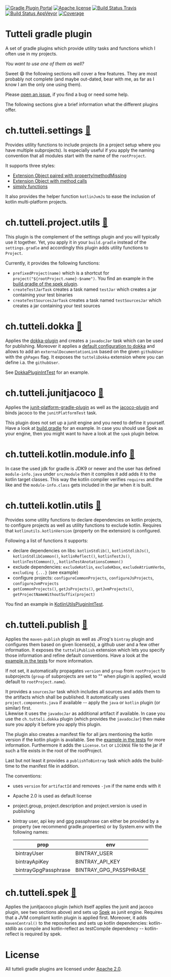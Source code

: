 [![Gradle Plugin Portal](https://img.shields.io/badge/gradle%20plugin-v0.24.0-blue.svg)](https://plugins.gradle.org/u/robstoll)
[![Apache license](https://img.shields.io/badge/license-Apache%202.0-brightgreen.svg)](http://opensource.org/licenses/Apache2.0)
[![Build Status Travis](https://travis-ci.org/robstoll/tutteli-gradle-plugins.svg?branch=v0.24.0)](https://travis-ci.org/robstoll/tutteli-gradle-plugins/branches)
[![Build Status AppVeyor](https://ci.appveyor.com/api/projects/status/bv5e7rhsjko5mqy4/branch/v0.24.0?svg=true)](https://ci.appveyor.com/project/robstoll/tutteli-gradle-plugins/branch/v0.23.2)
[![Coverage](https://codecov.io/gh/robstoll/tutteli-gradle-plugins/branch/master/graph/badge.svg)](https://codecov.io/github/robstoll/tutteli-gradle-plugins/branch/master)

# Tutteli gradle plugin
A set of gradle plugins which provide utility tasks and functions which I often use in my projects.

*You want to use one of them as well?*

Sweet :smile: the following sections will cover a few features.
They are most probably not complete
(and maybe out-dated, bear with me, as far as I know I am the only one using them).

Please [open an issue](https://github.com/robstoll/tutteli-gradle-plugins/issues/new),
if you find a bug or need some help.

The following sections give a brief information what the different plugins offer.

# ch.tutteli.settings [🔗](https://plugins.gradle.org/plugin/ch.tutteli.settings/0.24.0)
Provides utility functions to include projects (in a project setup where you have multiple subprojects).
Is especially useful if you apply the naming convention that all modules start with the name of the `rootProject`.

It supports three styles:
- [Extension Object paired with property/methodMissing](https://github.com/robstoll/tutteli-gradle-plugins/tree/v0.24.0/tutteli-gradle-settings/src/test/groovy/ch/tutteli/gradle/settings/SettingsUtilPluginIntTest.groovy#L29)
- [Extension Object with method calls](https://github.com/robstoll/tutteli-gradle-plugins/tree/v0.24.0/tutteli-gradle-settings/src/test/groovy/ch/tutteli/gradle/settings/SettingsUtilPluginIntTest.groovy#L94)
- [simply functions](https://github.com/robstoll/tutteli-gradle-plugins/tree/v0.24.0/tutteli-gradle-settings/src/test/groovy/ch/tutteli/gradle/settings/SettingsUtilPluginIntTest.groovy#L175)

It also provides the helper function `kotlinJvmJs` to ease the inclusion of kotlin multi-platform projects.


# ch.tutteli.project.utils [🔗](https://plugins.gradle.org/plugin/ch.tutteli.project.utils/0.24.0)
This plugin is the complement of the settings plugin and you will typically use it together. 
Yet, you apply it in your `build.gradle` instead of the `settings.gradle` and accordingly this plugin adds utility functions to `Project`.

Currently, it provides the following functions:
- `prefixedProject(name)` which is a shortcut for `project("${rootProject.name}-$name")`.
   You find an example in the [build.gradle of the spek plugin](https://github.com/robstoll/tutteli-gradle-plugins/tree/v0.24.0/tutteli-gradle-spek/build.gradle#L20).
- `createTestJarTask` creates a task named `testJar` which creates a jar containing your test binaries
- `createTestSourcesJarTask` creates a task named `testSourcesJar` which creates a jar containing your test sources


# ch.tutteli.dokka [🔗](https://plugins.gradle.org/plugin/ch.tutteli.dokka/0.24.0)
Applies the [dokka-plugin](https://github.com/Kotlin/dokka) and creates a `javadocJar` task which can be used for publishing.
Moreover it applies a [default configuration to dokka](https://github.com/robstoll/tutteli-gradle-plugins/tree/v0.24.0/tutteli-gradle-dokka/src/main/groovy/ch/tutteli/gradle/dokka/DokkaPluginExtension.groovy#L22)
and allows to add an `externalDocumentationLink` based on the given `githubUser` with the `ghPages` flag.
It exposes the `tutteliDokka` extension where you can define i.a. the `githubUser`.
 
See [DokkaPluginIntTest](https://github.com/robstoll/tutteli-gradle-plugins/tree/v0.24.0/tutteli-gradle-dokka/src/test/groovy/ch/tutteli/gradle/dokka/DokkaPluginIntTest.groovy#L112)
for an example.


# ch.tutteli.junitjacoco [🔗](https://plugins.gradle.org/plugin/ch.tutteli.junitjacoco/0.24.0)
Applies the [junit-platform-gradle-plugin](https://junit.org/junit5/docs/current/user-guide/#running-tests-build-gradle)
as well as the [jacoco-plugin](https://docs.gradle.org/current/userguide/jacoco_plugin.html)
and binds jacoco to the `junitPlatformTest` task.

This plugin does not set up a junit engine and you need to define it yourself. 
Have a look at [build.gradle](https://github.com/robstoll/tutteli-gradle-plugins/tree/v0.24.0/build.gradle#L61)
for an example.
In case you should use Spek as your engine, then you might want to have a look at the `spek` plugin below.

# ch.tutteli.kotlin.module.info [🔗](https://plugins.gradle.org/plugin/ch.tutteli.kotlin.module.info/0.24.0)

In case the used jdk for gradle is JDK9 or newer and the user has defined `module-info.java` under `src/module` 
then it compiles it add adds it to the kotlin target classes.
This way the kotlin compiler verifies `requires` and the like and the `module-info.class` gets included in the jar when it is built.

# ch.tutteli.kotlin.utils [🔗](https://plugins.gradle.org/plugin/ch.tutteli.kotlin.utils/0.24.0)
Provides some utility functions to declare dependencies on kotlin projects, to configure projects as well as utility functions to exclude kotlin.
Requires that `kotlinutils.kotlinVersion` (property on the extension) is configured.

Following a list of functions it supports:
- declare dependencies on libs: `kotlinStdlib()`, `kotlinStdlibJs()`, `kotlinStdlibCommon()`, `kotlinReflect()`, `kotlinTestJs()`, `kotlinTestCommon()`, , `kotlinTestAnotationsCommon()`  
- exclude dependencies: `excludeKotlin`, `excludeKbox`, `excludeAtriumVerbs`, `excluding {...}` (see example)
- configure projects: `configureCommonProjects`, `configureJsProjects`, `configureJvmProjects`
- `getCommonProjects()`, `getJsProjects()`, `getJvmProjects()`, `getProjectNameWithoutSuffix(project)`   

You find an example in [KotlinUtilsPluginIntTest](https://github.com/robstoll/tutteli-gradle-plugins/tree/v0.24.0/tutteli-gradle-kotlin-utils/src/test/groovy/ch/tutteli/gradle/kotlin/KotlinUtilsPluginIntTest.groovy#L45).

# ch.tutteli.publish [🔗](https://plugins.gradle.org/plugin/ch.tutteli.publish/0.24.0)
Applies the `maven-publish` plugin as well as JFrog's `bintray` plugin and 
configures them based on given license(s), a github user and a few other information.
It exposes the `tutteliPublish` extension which lets you specify those information and refine default conventions.
Have a look at the [example in the tests](https://github.com/robstoll/tutteli-gradle-plugins/tree/v0.24.0/tutteli-gradle-publish/src/test/groovy/ch/tutteli/gradle/publish/PublishPluginIntTest.groovy#L41)
for more information.

If not set, it automatically propagates `version` and `group` from `rootProject` to subprojects 
(`group` of subprojects are set to "" when plugin is applied, would default to `rootProject.name`).

It provides a `sourcesJar` task which includes all sources and adds them to the artifacts which shall be published.
It automatically uses `project.components.java` if available -- apply the `java` or `kotlin` plugin (or similar) first.   
Likewise it uses the `javadocJar` as additional artifact if available. 
In case you use the `ch.tutteli.dokka` plugin (which provides the `javadocJar`) then make sure you apply it before you apply this plugin.

The plugin also creates a manifest file for all jars mentioning the kotlin version if the kotlin plugin is available.
See the [example in the tests](https://github.com/robstoll/tutteli-gradle-plugins/tree/v0.24.0/tutteli-gradle-publish/src/test/groovy/ch/tutteli/gradle/publish/PublishPluginIntTest.groovy#L310)
for more information.
Furthermore it adds the `License.txt` or `LICENSE` file to the jar if such a file exists in the root of the rootProject.

Last but not least it provides a `publishToBintray` task which adds the build-time to the manifest file in addition.

The conventions:
- uses `version` for `artifactId` and removes `-jvm` if the name ends with it
- Apache 2.0 is used as default license
- project.group, project.description and project.version is used in publishing
- bintray user, api key and gpg passphrase can either be provided by a property (we recommend gradle.properties) or by System.env with the following names:

    |       prop           |         env            |
    |----------------------|------------------------|
    | bintrayUser          | BINTRAY_USER           |
    | bintrayApiKey        | BINTRAY_API_KEY        |
    | bintrayGpgPassphrase | BINTRAY_GPG_PASSPHRASE | 

# ch.tutteli.spek [🔗](https://plugins.gradle.org/plugin/ch.tutteli.spek/0.24.0)
Applies the junitjacoco plugin (which itself applies the junit and jacoco plugin, see two sections above) 
and sets up [Spek](http://spekframework.org/) as junit engine.
Requires that a JVM compliant kotlin plugin is applied first.
Moreover, it adds `mavenCentral()` to the repositories and sets up kotlin dependencies:
kotlin-stdlib as compile and kotlin-reflect as testCompile dependency -- kotlin-reflect is required by spek.

# License
All tutteli gradle plugins are licensed under [Apache 2.0](http://opensource.org/licenses/Apache2.0).
